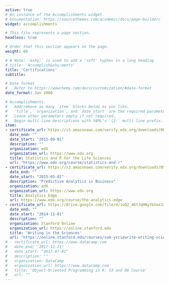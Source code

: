 ```yaml
---
active: true
# An instance of the Accomplishments widget.
# Documentation: https://sourcethemes.com/academic/docs/page-builder/
widget: accomplishments

# This file represents a page section.
headless: true

# Order that this section appears on the page.
weight: 60

# # Note: `&shy;` is used to add a 'soft' hyphen in a long heading.
# title: 'Accomplish&shy;ments'
title: 'Certifications'
subtitle:

# Date format
#   Refer to https://wowchemy.com/docs/customization/#date-format
date_format: Jan 2006

# Accomplishments.
#   Add/remove as many `item` blocks below as you like.
#   `title`, `organization`, and `date_start` are the required parameters.
#   Leave other parameters empty if not required.
#   Begin multi-line descriptions with YAML's `|2-` multi-line prefix.
item:
- certificate_url: https://s3.amazonaws.com/verify.edx.org/downloads/0b1e7ad6646b410695c06d004bdc0ef2/Certificate.pdf
  date_end: ""
  date_start: "2015-09-01"
  description: ""
  organization: edX
  organization_url: https://www.edx.org
  title: Statistics and R for the Life Sciences
  url: "https://www.edx.org/course/statistics-and-r"
- certificate_url: https://s3.amazonaws.com/verify.edx.org/downloads/057552ea6521492594b3c4c57b422f28/Certificate.pdf
  date_end: ""
  date_start: "2015-05-01"
  description: "Predictive Analytics in Business"
  organization: edX
  organization_url: https://www.edx.org
  title: Analytics Edge
  url: https://www.edx.org/course/the-analytics-edge
- certificate_url: https://drive.google.com/file/d/1uQ2_46YJqHNyYbSox2azM8L-NqkYzoNv/view?usp=sharing
  date_end: ""
  date_start: "2014-11-01"
  description: ""
  organization: Stanford Online
  organization_url: https://online.stanford.edu
  title: 'Writing in the Sciences'
  url: "https://online.stanford.edu/courses/som-ysciewrite-writing-sciences"
# - certificate_url: https://www.datacamp.com
#   date_end: "2017-12-21"
#   date_start: "2017-07-01"
#   description: ""
#   organization: DataCamp
#   organization_url: https://www.datacamp.com
#   title: 'Object-Oriented Programming in R: S3 and R6 Course'
#   url: ""
---
```

